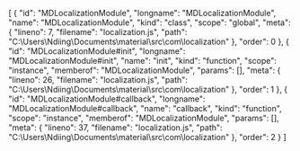 [
  {
    "id": "MDLocalizationModule",
    "longname": "MDLocalizationModule",
    "name": "MDLocalizationModule",
    "kind": "class",
    "scope": "global",
    "meta": {
      "lineno": 7,
      "filename": "localization.js",
      "path": "C:\\Users\\Ndiing\\Documents\\material\\src\\com\\localization"
    },
    "order": 0
  },
  {
    "id": "MDLocalizationModule#init",
    "longname": "MDLocalizationModule#init",
    "name": "init",
    "kind": "function",
    "scope": "instance",
    "memberof": "MDLocalizationModule",
    "params": [],
    "meta": {
      "lineno": 26,
      "filename": "localization.js",
      "path": "C:\\Users\\Ndiing\\Documents\\material\\src\\com\\localization"
    },
    "order": 1
  },
  {
    "id": "MDLocalizationModule#callback",
    "longname": "MDLocalizationModule#callback",
    "name": "callback",
    "kind": "function",
    "scope": "instance",
    "memberof": "MDLocalizationModule",
    "params": [],
    "meta": {
      "lineno": 37,
      "filename": "localization.js",
      "path": "C:\\Users\\Ndiing\\Documents\\material\\src\\com\\localization"
    },
    "order": 2
  }
]
